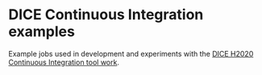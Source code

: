 DICE Continuous Integration examples
====================================

Example jobs used in development and experiments with the [DICE H2020](http://www.dice-h2020.eu/)
[Continuous Integration tool work](https://github.com/dice-project/DICE-Jenkins-Plugin).

